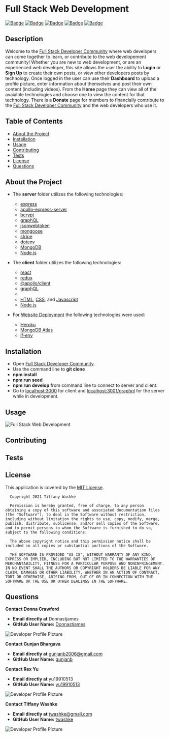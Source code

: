 # Full Stack Web Development

[![Badge](https://img.shields.io/badge/GitHub-Donnastjames-blueviolet?style=flat-square&logo=appveyor)](https://github.com/Donnastjames) [![Badge](https://img.shields.io/badge/GitHub-gunjanb-blue?style=flat-square&logo=appveyor)](https://github.com/gunjanb) [![Badge](https://img.shields.io/badge/GitHub-yu19910513-orange?style=flat-square&logo=appveyor)](https://github.com/yu19910513) [![Badge](https://img.shields.io/badge/GitHub-twashke-blueviolet?style=flat-square&logo=appveyor)](https://github.com/twashke) [![Badge](https://img.shields.io/badge/License-MIT-blue)](https://opensource.org/licenses/MIT)

## Description

Welcome to the [Full Stack Developer Community](https://fullstackdevelopercommunity.herokuapp.com/) where web developers can come together to learn, or contribute to the web developement community! Whether you are new to web development, or are an experienced web developer, this site allows the user the ability to **Login** or **Sign Up** to create their own posts, or view other developers posts by technology. Once logged in the user can use their **Dashboard** to upload a profile picture, enter information about themselves and post their own content (including videos). From the **Home** page they can view all of the avaialble technologies and choose one to view the content for that technology. There is a **Donate** page for members to financially contribute to the [Full Stack Developer Community](https://fullstackdevelopercommunity.herokuapp.com/) and the web developers who use it.

## Table of Contents

- [About the Project](#about-the-project)
- [Installation](#installation)
- [Usage](#usage)
- [Contributing](#contributing)
- [Tests](#tests)
- [License](#license)
- [Questions](#questions)

## About the Project

- The **server** folder utilizes the following technologies:

  - [express](https://www.npmjs.com/package/express)
  - [apollo-express-server](https://www.npmjs.com/package/apollo-server-express)
  - [bcrypt](https://www.npmjs.com/package/bcrypt)
  - [graphQL](https://www.npmjs.com/package/graphql)
  - [jsonwebtoken](https://www.npmjs.com/package/jsonwebtoken)
  - [mongoose](https://www.npmjs.com/package/mongoose)
  - [stripe](https://www.npmjs.com/package/stripe)
  - [dotenv](https://www.npmjs.com/package/dotenv)
  - [MongoDB](https://www.mongodb.com/)
  - [Node.js](https://nodejs.org/en/)

- The **client** folder utilizes the following technologies:

  - [react](https://www.npmjs.com/package/create-react-app)
  - [redux](https://www.npmjs.com/package/redux)
  - [@apollo/client](https://www.npmjs.com/package/apollo-client)
  - [graphQL](https://www.npmjs.com/package/graphql)
  -
  - [HTML](https://www.w3schools.com/html/), [CSS](https://www.w3.org/Style/CSS/Overview.en.html), and [Javascript](https://www.javascript.com/)
  - [Node.js](https://nodejs.org/en/)

- For [Website Deployment](https://reduxstore082021.herokuapp.com/) the following technologies were used:
  - [Heroku](https://heroku.com/)
  - [MongoDB Atlas](https://www.mongodb.com/)
  - [if-env](https://www.npmjs.com/package/if-env)

## Installation

- Open [Full Stack Developer Community](https://github.com/twashke/Full-Stack-Developer-Community).
- Use the command line to **git clone**
- **npm install**
- **npm run seed**
- **npm run develop** from command line to connect to server and client.
- Go to [localhost:3000](http://localhost:3000/) for client and [localhost:3001/graphql](http://localhost:3001/graphql) for the server while in development.

## Usage

![Full Stack Web Development]()

## Contributing

## Tests

## License

This application is covered by the [MIT License](https://opensource.org/licenses/MIT).

      Copyright 2021 Tiffany Washke

      Permission is hereby granted, free of charge, to any person obtaining a copy of this software and associated documentation files (the "Software"), to deal in the Software without restriction, including without limitation the rights to use, copy, modify, merge, publish, distribute, sublicense, and/or sell copies of the Software, and to permit persons to whom the Software is furnished to do so, subject to the following conditions:

      The above copyright notice and this permission notice shall be included in all copies or substantial portions of the Software.

      THE SOFTWARE IS PROVIDED "AS IS", WITHOUT WARRANTY OF ANY KIND, EXPRESS OR IMPLIED, INCLUDING BUT NOT LIMITED TO THE WARRANTIES OF MERCHANTABILITY, FITNESS FOR A PARTICULAR PURPOSE AND NONINFRINGEMENT. IN NO EVENT SHALL THE AUTHORS OR COPYRIGHT HOLDERS BE LIABLE FOR ANY CLAIM, DAMAGES OR OTHER LIABILITY, WHETHER IN AN ACTION OF CONTRACT, TORT OR OTHERWISE, ARISING FROM, OUT OF OR IN CONNECTION WITH THE SOFTWARE OR THE USE OR OTHER DEALINGS IN THE SOFTWARE.

## Questions

**Contact Donna Crawford**

- **Email directly at** Donnastjames
- **GitHub User Name:** [Donnastjames](https://github.com/Donnastjames)

![Developer Profile Picture](https://avatars.githubusercontent.com/u/78838048?v=4)

**Contact Gunjan Bhargava**

- **Email directly at** gunjanb2006@gmail.com
- **GitHub User Name:** [gunjanb](https://github.com/gunjanb)

**Contact Rex Yu**

- **Email directly at** yu19910513
- **GitHub User Name:** [yu19910513](https://github.com/yu19910513)

![Developer Profile Picture](https://avatars.githubusercontent.com/u/78760103?v=4)

**Contact Tiffany Washke**

- **Email directly at** twashke@gmail.com
- **GitHub User Name:** [twashke](https://github.com/twashke)

![Developer Profile Picture](https://avatars.githubusercontent.com/u/79234530?v=4)
